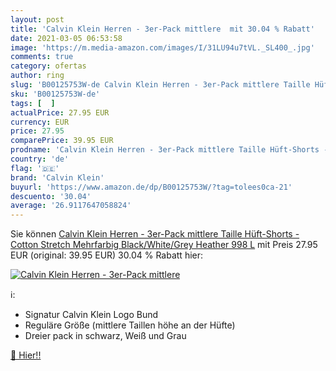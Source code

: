 ```yaml
---
layout: post
title: 'Calvin Klein Herren - 3er-Pack mittlere  mit 30.04 % Rabatt'
date: 2021-03-05 06:53:58
image: 'https://m.media-amazon.com/images/I/31LU94u7tVL._SL400_.jpg'
comments: true
category: ofertas
author: ring
slug: 'B00125753W-de Calvin Klein Herren - 3er-Pack mittlere Taille Hüft-Shorts...'
sku: 'B00125753W-de'
tags: [  ]
actualPrice: 27.95 EUR
currency: EUR
price: 27.95
comparePrice: 39.95 EUR
prodname: 'Calvin Klein Herren - 3er-Pack mittlere Taille Hüft-Shorts - Cotton Stretch  Mehrfarbig  Black/White/Grey Heather 998   L'
country: 'de'
flag: '🇩🇪'
brand: 'Calvin Klein'
buyurl: 'https://www.amazon.de/dp/B00125753W/?tag=tolees0ca-21'
descuento: '30.04'
average: '26.9117647058824'
---
```


Sie können [Calvin Klein Herren - 3er-Pack mittlere Taille Hüft-Shorts - Cotton Stretch  Mehrfarbig  Black/White/Grey Heather 998   L](https://www.amazon.de/dp/B00125753W/?tag=tolees0ca-21) mit Preis 27.95 EUR (original: 39.95 EUR) 30.04 % Rabatt hier:

[![Calvin Klein Herren - 3er-Pack mittlere ](https://m.media-amazon.com/images/I/31LU94u7tVL._SL400_.jpg)](https://www.amazon.de/dp/B00125753W/?tag=tolees0ca-21)

ℹ️:

- Signatur Calvin Klein Logo Bund
- Reguläre Größe (mittlere Taillen höhe an der Hüfte)
- Dreier pack in schwarz, Weiß und Grau

[🛒 Hier!!](https://www.amazon.de/dp/B00125753W/?tag=tolees0ca-21)
